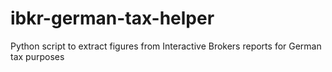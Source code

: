 # ibkr-german-tax-helper
Python script to extract figures from Interactive Brokers reports for German tax purposes
